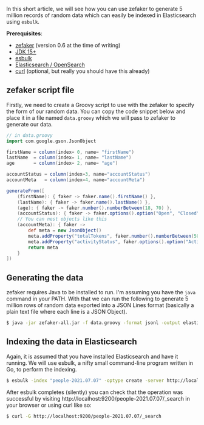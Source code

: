 In this short article, we will see how you can use zefaker to generate 5 million records of random data which can easily be indexed in Elasticsearch using `esbulk`.

**Prerequisites**:

* [zefaker](https://github.com/creditdatamw/zefaker/releases/) (version 0.6 at the time of writing)
* [JDK 15+](https://www.azul.com/downloads/zulu-community/?architecture=x86-64-bit&package=jdk)
* [esbulk](https://github.com/miku/esbulk)
* [Elasticsearch / OpenSearch](https://www.elastic.co/downloads/elasticsearch)
* [curl](https://curl.se/download.html) (optional, but really you should have this already)


## zefaker script file

Firstly, we need to create a Groovy script to use with the zefaker to specify the form of our random data.
You can copy the code snippet below and place it in a file named `data.groovy` which we will pass to zefaker
to generate our data.

```groovy
// in data.groovy
import com.google.gson.JsonObject

firstName = column(index= 0, name= "firstName")
lastName  = column(index= 1, name= "lastName")
age       = column(index= 2, name= "age")

accountStatus = column(index=3, name="accountStatus")
accountMeta   = column(index=4, name="accountMeta")

generateFrom([
    (firstName): { faker -> faker.name().firstName() },
    (lastName): { faker -> faker.name().lastName() },
    (age): { faker -> faker.number().numberBetween(18, 70) },
    (accountStatus): { faker -> faker.options().option("Open", "Closed") },
    // You can nest objects like this
    (accountMeta): { faker -> 
        def meta = new JsonObject()
        meta.addProperty("totalTokens", faker.number().numberBetween(5000, 10000))
        meta.addProperty("activityStatus", faker.options().option("Active", "Dormant"))
        return meta
    }
])
```

## Generating the data 

zefaker requires Java to be installed to run. I'm assuming you have the `java` command in your PATH.
With that we can run the following to generate 5 million rows of random data exported into a JSON Lines format (basically a plain text file where each line is a JSON Object).

```sh
$ java -jar zefaker-all.jar -f data.groovy -format jsonl -output elasticdata.jsonl -rows 5000000
```

## Indexing the data in Elasticsearch

Again, it is assumed that you have installed Elasticsearch and have it running. We will use esbulk, a nifty small command-line program written in Go, to perform the indexing.

```sh
$ esbulk -index "people-2021.07.07" -optype create -server http://localhost:9200 < elasticdata.jsonl
```

After esbulk completes (silently) you can check that the operation was successful by visiting http://localhost:9200/people-2021.07.07/_search in your browser or using curl like so:

```sh
$ curl -G http://localhost:9200/people-2021.07.07/_search
```


